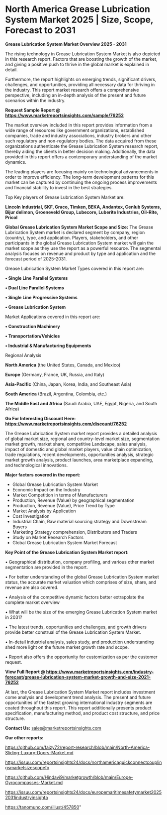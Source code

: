 # North America Grease Lubrication System Market 2025 | Size, Scope, Forecast to 2031

<Strong> Grease Lubrication System Market Overview 2025 - 2031</strong>

The rising technology in Grease Lubrication System Market is also depicted in this research report. Factors that are boosting the growth of the market, and giving a positive push to thrive in the global market is explained in detail.

Furthermore, the report highlights on emerging trends, significant drivers, challenges, and opportunities, providing all necessary data for thriving in the industry. This report market research offers a comprehensive perspective, including an in-depth analysis of the present and future scenarios within the industry.

<strong>Request Sample Report @ <a href=https://www.marketreportsinsights.com/sample/76252>https://www.marketreportsinsights.com/sample/76252</a></strong>

The market overview included in this report provides information from a wide range of resources like government organizations, established companies, trade and industry associations, industry brokers and other such regulatory and non-regulatory bodies. The data acquired from these organizations authenticate the Grease Lubrication System research report, thereby aiding the clients in better decision making. Additionally, the data provided in this report offers a contemporary understanding of the market dynamics.

The leading players are focusing mainly on technological advancements in order to improve efficiency. The long-term development patterns for this market can be captured by continuing the ongoing process improvements and financial stability to invest in the best strategies.

Top Key players of Grease Lubrication System Market are:

<strong>Lincoln Industrial, SKF, Graco, Timken, BEKA, Andantex, Cenlub Systems, Bijur delimon, Groeneveld Group, Lubecore, Luberite Industries, Oil-Rite, Pricol</strong>

<strong><b>Global Grease Lubrication System Market Scope and Size:</b></strong>
The Grease Lubrication System market is declared segment by company, region (country), type, and application. Players, stakeholders, and other participants in the global Grease Lubrication System market will gain the market scope as they use the report as a powerful resource. The segmental analysis focuses on revenue and product by type and application and the forecast period of 2025-2031.

Grease Lubrication System Market Types covered in this report are:

<strong>• Single Line Parallel Systems

• Dual Line Parallel Systems

• Single Line Progressive Systems

• Grease Lubrication System</strong>

Market Applications covered in this report are:

<strong>• Construction Machinery

• Transportation/Vehicles

• Industrial & Manufacturing Equipments</strong> 

Regional Analysis

<strong>North America</strong> (the United States, Canada, and Mexico)

<strong>Europe</strong> (Germany, France, UK, Russia, and Italy)

<strong>Asia-Pacific</strong> (China, Japan, Korea, India, and Southeast Asia)

<strong>South America</strong> (Brazil, Argentina, Colombia, etc.)

<strong>The Middle East and Africa</strong> (Saudi Arabia, UAE, Egypt, Nigeria, and South Africa)

<strong>Go For Interesting Discount Here: <a href=https://www.marketreportsinsights.com/discount/76252>https://www.marketreportsinsights.com/discount/76252</a></strong>

The Grease Lubrication System market report provides a detailed analysis of global market size, regional and country-level market size, segmentation market growth, market share, competitive Landscape, sales analysis, impact of domestic and global market players, value chain optimization, trade regulations, recent developments, opportunities analysis, strategic market growth analysis, product launches, area marketplace expanding, and technological innovations.

<strong><b>Major factors covered in the report:</b></strong>
<ul>
  <li>Global Grease Lubrication System Market </li>
  <li>Economic Impact on the Industry</li>
  <li>Market Competition in terms of Manufacturers</li>
  <li>Production, Revenue (Value) by geographical segmentation</li>
  <li>Production, Revenue (Value), Price Trend by Type</li>
  <li>Market Analysis by Application</li>
  <li>Cost Investigation</li>
  <li>Industrial Chain, Raw material sourcing strategy and Downstream Buyers</li>
  <li>Marketing Strategy comprehension, Distributors and Traders</li>
  <li>Study on Market Research Factors</li>
  <li>Global Grease Lubrication System Market Forecast</li>
</ul>

<strong><b>Key Point of the Grease Lubrication System Market report:</b></strong>

• Geographical distribution, company profiling, and various other market segmentation are provided in the report.

• For better understanding of the global Grease Lubrication System market status, the accurate market valuation which comprises of size, share, and revenue are also covered.

• Analysis of the competitive dynamic factors better extrapolate the complete market overview

• What will be the size of the emerging Grease Lubrication System market in 2031?

• The latest trends, opportunities and challenges, and growth drivers provide better construal of the Grease Lubrication System Market.

• In-detail industrial analysis, sales study, and production understanding shed more light on the future market growth rate and scope.

• Report also offers the opportunity for customization as per the customer request.

<strong><b>View Full Report @ <a href=https://www.marketreportsinsights.com/industry-forecast/grease-lubrication-system-market-growth-and-size-2021-76252>https://www.marketreportsinsights.com/industry-forecast/grease-lubrication-system-market-growth-and-size-2021-76252</a></b></strong>


At last, the Grease Lubrication System Market report includes investment come analysis and development trend analysis. The present and future opportunities of the fastest growing international industry segments are coated throughout this report. This report additionally presents product specification, manufacturing method, and product cost structure, and price structure.

<strong>Contact Us:</strong>
sales@marketreportsinsights.com

<strong>Our other reports:</strong>

<a href=https://github.com/faizy72/report-research/blob/main/North-America-Sliding-Luxury-Doors-Market.md>https://github.com/faizy72/report-research/blob/main/North-America-Sliding-Luxury-Doors-Market.md</a>

<a href=https://issuu.com/reportsinsights24/docs/northamericaquickconnectcouplingsmarketsizescopefo>https://issuu.com/reportsinsights24/docs/northamericaquickconnectcouplingsmarketsizescopefo</a>

<a href=https://github.com/Hindavi9/marketgrowth/blob/main/Europe-Gyrocompasses-Market.md>https://github.com/Hindavi9/marketgrowth/blob/main/Europe-Gyrocompasses-Market.md</a>

<a href=https://issuu.com/reportsinsights24/docs/europemaritimesafetymarket20252031industryinsighta>https://issuu.com/reportsinsights24/docs/europemaritimesafetymarket20252031industryinsighta</a>

<a href=https://tanomuno.com/illust/457850>https://tanomuno.com/illust/457850</a>"
